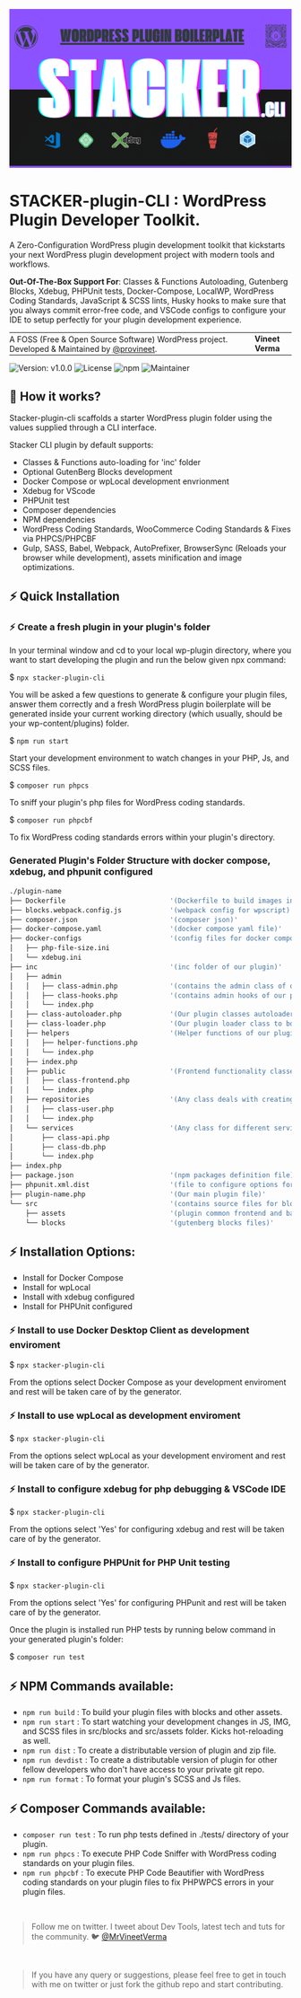 ![WordPress Scaffolding Plugin Generator](https://raw.githubusercontent.com/provineet/stacker-plugin-cli/main/stacker-plugin-cli.png)

# STACKER-plugin-CLI : WordPress Plugin Developer Toolkit.

A Zero-Configuration WordPress plugin development toolkit that kickstarts your next WordPress plugin development project with modern tools and workflows.

<strong>Out-Of-The-Box Support For</strong>: Classes & Functions Autoloading, Gutenberg Blocks, Xdebug, PHPUnit tests, Docker-Compose, LocalWP, WordPress Coding Standards, JavaScript & SCSS lints,  Husky hooks to make sure that you always commit error-free code, and VSCode configs to configure your IDE to setup perfectly for your plugin development experience.

<table width="100%">
    <tbody>
    <tr>
        <td style="margin: 0; padding: 0;">
            A FOSS (Free &amp; Open Source Software) WordPress project. Developed &amp; Maintained by <a href="https://github.com/provineet">@provineet</a>.
        </td>
        <td align="center">
            <strong>Vineet Verma</strong>
        </td>
    </tr>
</tbody></table>

![Version: v1.0.0](https://img.shields.io/npm/v/stacker-plugin-cli?style=flat-square)
![License](https://img.shields.io/npm/l/stacker-plugin-cli?style=flat-square)
![npm](https://img.shields.io/npm/dt/stacker-plugin-cli?style=flat-square)
![Maintainer](https://img.shields.io/badge/maintainer-%40provineet-blue?style=flat-square)
<br>

## 🚀 How it works?

Stacker-plugin-cli scaffolds a starter WordPress plugin folder using the values supplied through a CLI interface.

Stacker CLI plugin by default supports:
- Classes & Functions auto-loading for 'inc' folder
- Optional GutenBerg Blocks development
- Docker Compose or wpLocal development envrionment
- Xdebug for VScode
- PHPUnit test
- Composer dependencies
- NPM dependencies
- WordPress Coding Standards, WooCommerce Coding Standards & Fixes via PHPCS/PHPCBF
- Gulp, SASS, Babel, Webpack, AutoPrefixer, BrowserSync (Reloads your browser while development), assets minification and image optimizations.

## ⚡️ Quick Installation

### ⚡️ Create a fresh plugin in your plugin's folder

In your terminal window and cd to your local wp-plugin directory, where you want to start developing the plugin and run the below given npx command:

$ `npx stacker-plugin-cli`

You will be asked a few questions to generate & configure your plugin files, answer them correctly and a fresh WordPress plugin boilerplate will be generated inside your current working directory (which usually, should be your wp-content/plugins) folder.

$ `npm run start`

Start your development environment to watch changes in your PHP, Js, and SCSS files.

$ `composer run phpcs`

To sniff your plugin's php files for WordPress coding standards.

$ `composer run phpcbf`

To fix WordPress coding standards errors within your plugin's directory.


### Generated Plugin's Folder Structure with docker compose, xdebug, and phpunit configured

```bash
./plugin-name                           
├── Dockerfile                          '(Dockerfile to build images in docker compose)'
├── blocks.webpack.config.js            '(webpack config for wpscript)'
├── composer.json                       '(composer json)'
├── docker-compose.yaml                 '(docker compose yaml file)'
├── docker-configs                      '(config files for docker compose env)'
│   ├── php-file-size.ini
│   └── xdebug.ini
├── inc                                 '(inc folder of our plugin)'
│   ├── admin                           
│   │   ├── class-admin.php             '(contains the admin class of our plugin)'
│   │   ├── class-hooks.php             '(contains admin hooks of our plugin)'
│   │   └── index.php
│   ├── class-autoloader.php            '(Our plugin classes autoloader. Works for files inside 'inc' folder only)'
│   ├── class-loader.php                '(Our plugin loader class to bootstrap the plugin)'
│   ├── helpers                         '(Helper functions of our plugin. Any file with *-functions.php name will be autoloaded)'
│   │   ├── helper-functions.php
│   │   └── index.php
│   ├── index.php
│   ├── public                          '(Frontend functionality classes of our plugin goes here.)'
│   │   ├── class-frontend.php
│   │   └── index.php
│   ├── repositories                    '(Any class deals with creating repositories lies here.)'
│   │   ├── class-user.php
│   │   └── index.php
│   └── services                        '(Any class for different services lies here. e.g. api or db queries)'
│       ├── class-api.php
│       ├── class-db.php
│       └── index.php
├── index.php
├── package.json                        '(npm packages definition file)'
├── phpunit.xml.dist                    '(file to configure options for PHPUnit)'
├── plugin-name.php                     '(Our main plugin file)'
└── src                                 '(contains source files for blocks and plugin assets)'
    ├── assets                          '(plugin common frontend and backend assets)'
    └── blocks                          '(gutenberg blocks files)'
```

## ⚡️ Installation Options:

- Install for Docker Compose
- Install for wpLocal
- Install with xdebug configured
- Install for PHPUnit configured

### ⚡️ Install to use Docker Desktop Client as development enviroment

$ `npx stacker-plugin-cli`

From the options select Docker Compose as your development enviroment and rest will be taken care of by the generator.

### ⚡️ Install to use wpLocal as development enviroment

$ `npx stacker-plugin-cli`

From the options select wpLocal as your development enviroment and rest will be taken care of by the generator.

### ⚡️ Install to configure xdebug for php debugging & VSCode IDE

$ `npx stacker-plugin-cli`

From the options select 'Yes' for configuring xdebug and rest will be taken care of by the generator.

### ⚡️ Install to configure PHPUnit for PHP Unit testing

$ `npx stacker-plugin-cli`

From the options select 'Yes' for configuring PHPunit and rest will be taken care of by the generator.

Once the plugin is installed run PHP tests by running below command in your generated plugin's folder:

$ `composer run test`

## ⚡️ NPM Commands available:

- `npm run build` : To build your plugin files with blocks and other assets.
- `npm run start` : To start watching your development changes in JS, IMG, and SCSS files in src/blocks and src/assets folder. Kicks hot-reloading as well.
- `npm run dist` : To create a distributable version of plugin and zip file.
- `npm run devdist` : To create a distributable version of plugin for other fellow developers who don't have access to your private git repo.
- `npm run format` : To format your plugin's SCSS and Js files.

## ⚡️ Composer Commands available:

- `composer run test` : To run php tests defined in ./tests/ directory of your plugin.
- `npm run phpcs` : To execute PHP Code Sniffer with WordPress coding standards on your plugin files.
- `npm run phpcbf` : To execute PHP Code Beautifier with WordPress coding standards on your plugin files to fix PHPWPCS errors in your plugin files.

<br>
<blockquote>
Follow me on twitter. I tweet about Dev Tools, latest tech and tuts for the community. 🐦 <a href="https://twitter.com/mrvineetverma">@MrVineetVerma</a>
</blockquote>
<br>

<blockquote>
If you have any query or suggestions, please feel free to get in touch with me on twitter or just fork the github repo and start contributing.
</blockquote>

